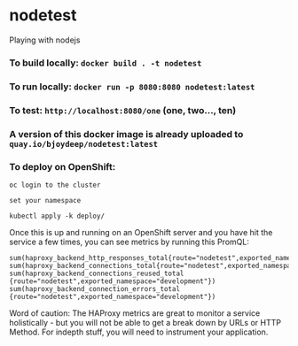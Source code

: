# nodetest
Playing with nodejs



### To build locally: `docker build . -t nodetest`
### To run locally: `docker run -p 8080:8080 nodetest:latest`
### To test: `http://localhost:8080/one` (one, two..., ten)
### A version of this docker image is already uploaded to `quay.io/bjoydeep/nodetest:latest`
### To deploy on OpenShift: 

    oc login to the cluster

    set your namespace

    kubectl apply -k deploy/

Once this is up and running on an OpenShift server and you have hit the service a few times, you can see metrics by running this PromQL:
```
sum(haproxy_backend_http_responses_total{route="nodetest",exported_namespace="development"})
sum(haproxy_backend_connections_total{route="nodetest",exported_namespace="development"})
sum(haproxy_backend_connections_reused_total {route="nodetest",exported_namespace="development"})
sum(haproxy_backend_connection_errors_total {route="nodetest",exported_namespace="development"})
```
Word of caution: The HAProxy metrics are great to monitor a service holistically - but you will not be able to get a break down by URLs or HTTP Method. For indepth stuff, you will need to instrument your application.

